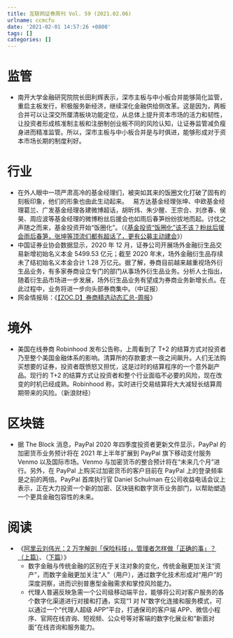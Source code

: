 ```yaml
---
title: 互联网证券周刊 Vol. 59 (2021.02.06)
urlname: ccmcfu
date: '2021-02-01 14:57:26 +0800'
tags: []
categories: []
---
```


# 监管

- 南开大学金融研究院院长田利辉表示，深市主板与中小板合并能够简化监管，重启主板发行，积极服务新经济，继续深化金融供给侧改革。这是因为，两板合并可以让深交所厘清板块功能定位，从总体上提升资本市场的活力和韧性，让投资者形成核准制主板和注册制创业板不同的风险认知，让证券监管减负瘦身进而精准监管。所以，深市主板与中小板合并是与时俱进，能够形成对于资本市场长期的制度利好。

# 行业

- 在外人眼中一项严肃高冷的基金经理们，被突如其来的饭圈文化打破了固有的刻板印象，他们的形象也由此生动起来。   易方达基金经理张坤、中欧基金经理葛兰、广发基金经理各建微博超话，胡昕炜、朱少醒、王宗合、刘彦春、侯昊、周应波等基金经理的微博粉丝后援会也如雨后春笋纷纷拔地而起。讨伐之声随之而来，基金投资开始“饭圈化”。（《[基金投资“饭圈化”该不该？粉丝后援会雨后春笋，张坤等顶流们都有超话了，更有公募主动建会](https://api3.cls.cn/share/article/674483?os=android&sv=734&app=)》）
- 中国证券业协会数据显示，2020 年 12 月，证券公司开展场外金融衍生品交易新增初始名义本金 5499.53 亿元；截至 2020 年末，场外金融衍生品存续未了结初始名义本金合计 1.28 万亿元。据了解，券商目前越来越重视场外衍生品业务，有多家券商设立专门的部门从事场外衍生品业务。分析人士指出，随着衍生品市场进一步发展，场外衍生品业务有望成为券商业务新增长点。在此过程中，业务将进一步向头部券商集中。（中证报）
- 网金情报局：《[【ZOC.D】券商精选动态汇总-周报](https://mp.weixin.qq.com/s/9BQ1sepaOwnM1LPM4OwhbQ)》

# 境外

- 美国在线券商 Robinhood 发布公告称，上周看到了 T+2 的结算方式对投资者乃至整个美国金融体系的影响。清算所的存款要求一夜之间飙升。人们无法购买想要的证券，投资者既愤怒又担忧，这是过时的结算程序的一个意外副产品。现行的 T+2 的结算方式让投资者和整个行业面临不必要的风险，现在改变的时机已经成熟。Robinhood 称，实时进行交易结算将大大减轻长结算周期带来的风险。（新浪财经）

# 区块链

- 据 The Block 消息，PayPal 2020 年四季度投资者更新文件显示，PayPal 的加密货币业务预计将在 2021 年上半年扩展到 PayPal 旗下移动支付服务 Venmo 以及国际市场。Venmo 与加密货币的整合预计将在“未来几个月”进行。另外，在 PayPal 上购买过加密货币的客户目前在 PayPal 上的登录频率是之前的两倍。PayPal 首席执行官 Daniel Schulman 在公司收益电话会议上表示，正在大力投资一个新的加密、区块链和数字货币业务部门，以帮助塑造一个更具金融包容性的未来。

# 阅读

- 《[阿里云刘伟光：2 万字解剖「保险科技」，管理者怎样做「正确的事」？（上篇）](https://www.leiphone.com/news/202101/xw1rAZBuDbpUGE65.html)、（[下篇](https://www.leiphone.com/news/202101/iiIQY8Anj2OVO7iv.html)）》
  - 数字金融与传统金融的区别在于关注对象的变化，传统金融更加关注“资产”，而数字金融更加关注“人”（用户），通过数字化技术形成对“用户”的深度洞察，进而识别普惠型金融需求和掌控风险能力。
  - 代理人普遍反映急需一个公司级移动端平台，能够将公司对客户服务的各个数字化渠道进行对接和打通，实现“1 对 N”数字化连接和服务模式，可以通过一个“代理人超级 APP”平台，打通保司的客户端 APP、微信小程序、官网在线咨询、短视频、公众号等对客端的数字化展业和“新面对面”在线咨询和服务能力。
